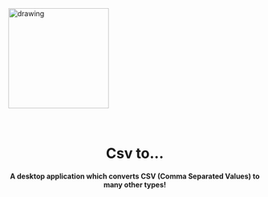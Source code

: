 <img src="https://github.com/MrT-Stephens/Csv-to-Application/blob/master/Images/CSV_to_Logo.png" alt="drawing" width="200"/>
<h1 align="center">
  <br>
  Csv to...
  <br>
</h1>

<h4 align="center">A desktop application which converts CSV (Comma Separated Values) to many other types!</h4>

